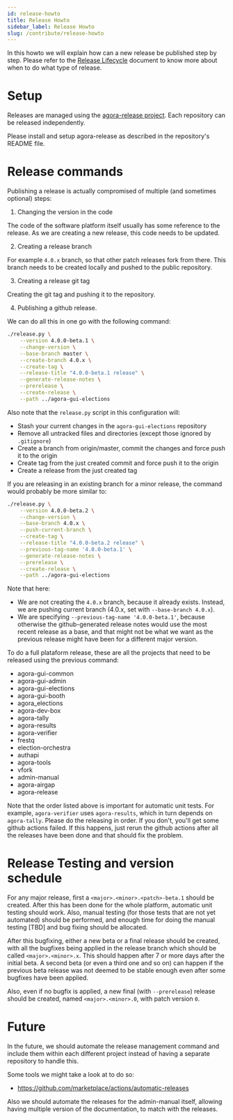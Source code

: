 ```yaml
---
id: release-howto
title: Release Howto
sidebar_label: Release Howto
slug: /contribute/release-howto
---
```


In this howto we will explain how can a new release be published step by step.
Please refer to the [Release Lifecycle](../contribute/release-lifecycle) document to
know more about when to do what type of release.

# Setup

Releases are managed using the 
[agora-release project](https://github.com/agoravoting/agora-release). Each 
repository can be released independently.

Please install and setup agora-release as described in the repository's
README file.

# Release commands

Publishing a release is actually compromised of multiple (and sometimes 
optional) steps:

1. Changing the version in the code

The code of the software platform itself usually has some reference to the
release. As we are creating a new release, this code needs to be updated.

2. Creating a release branch

For example `4.0.x` branch, so that other patch releases fork from there.
This branch needs to be created locally and pushed to the public repository.

3. Creating a release git tag

Creating the git tag and pushing it to the repository.

4. Publishing a github release.

We can do all this in one go with the following command:

```bash
./release.py \
    --version 4.0.0-beta.1 \
    --change-version \
    --base-branch master \
    --create-branch 4.0.x \
    --create-tag \
    --release-title "4.0.0-beta.1 release" \
    --generate-release-notes \
    --prerelease \
    --create-release \
    --path ../agora-gui-elections
```

Also note that the `release.py` script in this configuration will:
- Stash your current changes in the `agora-gui-elections` repository
- Remove all untracked files and directories (except those ignored by `.gitignore`)
- Create a branch from origin/master, commit the changes and force push it to
the origin
- Create tag from the just created commit and force push it to the origin
- Create a release from the just created tag

If you are releasing in an existing branch for a minor release, the command
would probably be more similar to:

```bash
./release.py \
    --version 4.0.0-beta.2 \
    --change-version \
    --base-branch 4.0.x \
    --push-current-branch \
    --create-tag \
    --release-title "4.0.0-beta.2 release" \
    --previous-tag-name '4.0.0-beta.1' \
    --generate-release-notes \
    --prerelease \
    --create-release \
    --path ../agora-gui-elections
```

Note that here:
- We are not creating the `4.0.x`  branch, because it already exists. Instead,
we are pushing current branch (4.0.x, set with `--base-branch 4.0.x`).
- We are specifying `--previous-tag-name '4.0.0-beta.1'`, because otherwise the
github-generated release notes would use the most recent release as a base, and
that might not be what we want as the previous release might have been for 
a different major version.

To do a full plataform release, these are all the projects that need to be 
released using the previous command:
- agora-gui-common
- agora-gui-admin
- agora-gui-elections
- agora-gui-booth
- agora_elections
- agora-dev-box
- agora-tally
- agora-results
- agora-verifier
- frestq
- election-orchestra
- authapi
- agora-tools
- vfork
- admin-manual
- agora-airgap
- agora-release

Note that the order listed above is important for automatic unit tests. For
example, `agora-verifier` uses `agora-results`, which in turn depends on
`agora-tally`. Please do the releasing in order. If you don't, you'll get some
github actions failed. If this happens, just rerun the github actions after all
the releases have been done and that should fix the problem.

# Release Testing and version schedule

For any major release, first a `<major>.<minor>.<patch>-beta.1` should be created. 
After this has been done for the whole platform, automatic unit testing
should work. Also, manual testing (for those tests that are not yet 
automated) should be performed, and enough time for doing the manual testing 
[TBD] and bug fixing should be allocated.

After this bugfixing, either a new beta or a final release should be created,
with all the bugfixes being applied in the release branch which should be
called `<major>.<minor>.x`. This should happen after 7 or more days after the 
initial beta. A second beta (or even a third one and so on) can happen if the
previous beta release was not deemed to be stable enough even after some 
bugfixes have been applied.

Also, even if no bugfix is applied, a new final (with `--prerelease`) release
should be created, named `<major>.<minor>.0`, with patch version `0`. 

# Future

In the future, we should automate the release management command and include
them within each different project instead of having a separate repository to
handle this.

Some tools we might take a look at to do so:
- https://github.com/marketplace/actions/automatic-releases

Also we should automate the releases for the admin-manual itself, allowing
having multiple version of the documentation, to match with the releases.
